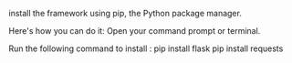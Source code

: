 install the framework using pip, the Python package manager.

Here's how you can do it: Open your command prompt or terminal.

Run the following command to install :
pip install flask
pip install requests
